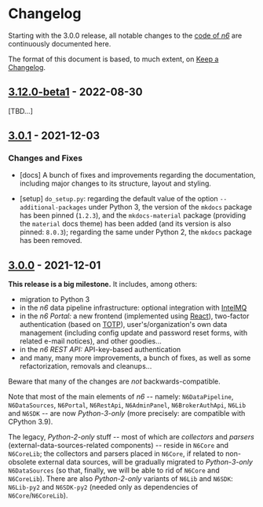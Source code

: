 # Changelog

Starting with the 3.0.0 release, all notable changes to the
[code of _n6_](https://github.com/CERT-Polska/n6) are continuously
documented here.

The format of this document is based, to much extent, on
[Keep a Changelog](https://keepachangelog.com/).

## [3.12.0-beta1] - 2022-08-30

[TBD...]

## [3.0.1] - 2021-12-03

### Changes and Fixes

- [docs] A bunch of fixes and improvements regarding the documentation,
  including major changes to its structure, layout and styling.

- [setup] `do_setup.py`: regarding the default value of the option
  `--additional-packages` under Python 3, the version of the `mkdocs`
  package has been pinned (`1.2.3`), and the `mkdocs-material` package
  (providing the `material` docs theme) has been added (and its version is
  also pinned: `8.0.3`); regarding the same under Python 2, the `mkdocs`
  package has been removed.

## [3.0.0] - 2021-12-01

**This release is a big milestone.** It includes, among others:

- migration to Python 3
- in the _n6_ data pipeline infrastructure: optional integration
  with [IntelMQ](https://github.com/certtools/intelmq)
- in the _n6 Portal:_ a new frontend (implemented using
  [React](https://reactjs.org/)), two-factor authentication
  (based on [TOTP](https://datatracker.ietf.org/doc/html/rfc6238)),
  user's/organization's own data management (including config update
  and password reset forms, with related e-mail notices), and other
  goodies...
- in the _n6 REST API:_ API-key-based authentication
- and many, many more improvements, a bunch of fixes, as well as
  some refactorization, removals and cleanups...

Beware that many of the changes are _not_ backwards-compatible.

Note that most of the main elements of _n6_ -- namely:
`N6DataPipeline`, `N6DataSources`, `N6Portal`, `N6RestApi`,
`N6AdminPanel`, `N6BrokerAuthApi`, `N6Lib` and `N6SDK` -- are now
_Python-3-only_ (more precisely: are compatible with CPython 3.9).

The legacy, _Python-2-only_ stuff -- most of which are _collectors_ and
_parsers_ (external-data-sources-related components) -- reside in
`N6Core` and `N6CoreLib`; the collectors and parsers placed in `N6Core`,
if related to non-obsolete external data sources, will be gradually
migrated to _Python-3-only_ `N6DataSources` (so that, finally, we will
be able to rid of `N6Core` and `N6CoreLib`). There are also
_Python-2-only_ variants of `N6Lib` and `N6SDK`: `N6Lib-py2` and
`N6SDK-py2` (needed only as dependencies of `N6Core`/`N6CoreLib`).

[3.12.0-beta1]: https://github.com/CERT-Polska/n6/compare/v3.0.1...v3.12.0b1
[3.0.1]: https://github.com/CERT-Polska/n6/compare/v3.0.0...v3.0.1
[3.0.0]: https://github.com/CERT-Polska/n6/compare/v2.0.6a2-dev1...v3.0.0
